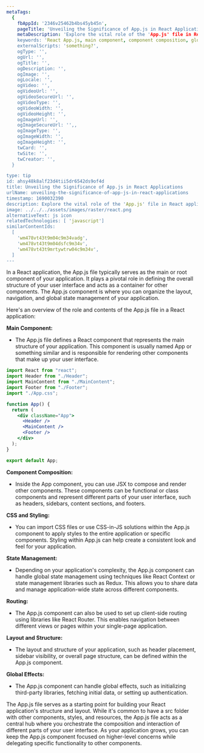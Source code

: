 ```yaml
---
metaTags:
  {
    fbAppId: '2346v25462b4bs45yb45n',
    pageTitle: 'Unveiling the Significance of App.js in React Applications',
    metaDescription: 'Explore the vital role of the 'App.js' file in React applications. Learn how this central component defines the overall structure, layout, and composition of your user interface. Discover how 'App.js' handles component composition, styling, state management, routing, and global effects, making it a pivotal part of your React development.',
    keywords: 'React App.js, main component, component composition, global state management, routing, user interface structure, web development, React applications, component hierarchy.',
    externalScripts: 'something?',
    ogType: '',
    ogUrl: '',
    ogTitle: '',
    ogDescription: '',
    ogImage: '',
    ogLocale: '',
    ogVideo: '',
    ogVideoUrl: '',
    ogVideoSecureUrl: '',
    ogVideoType: '',
    ogVideoWidth: '',
    ogVideoHeight: '',
    ogImageUrl: '',
    ogImageSecureUrl: '',,
    ogImageType: '',
    ogImageWidth: '',
    ogImageHeight: '',
    twCard: '',
    twSite: '',
    twCreator: '',
  }

type: tip
id: ahsy48k8alf23d4tii5dr6542ds9of4d
title: Unveiling the Significance of App.js in React Applications
urlName: unveiling-the-significance-of-app-js-in-react-applications
timestamp: 1690032390
description: Explore the vital role of the 'App.js' file in React applications. Learn how this central component defines the overall structure, layout, and composition of your user interface. Discover how 'App.js' handles component composition, styling, state management, routing, and global effects, making it a pivotal part of your React development.
image: ../../../assets/images/raster/react.png
alternativeText: js icon
relatedTechnologies: [ 'javascript']
similarContentIds:
  [
    'wm478vt43t9m04c9m34vadg',
    'wm478vt43t9m04dsfc9m34v',
    'wm478vt43t9mrtywtrw04c9m34v',
  ]
---
```


In a React application, the App.js file typically serves as the main or root component of your application. It plays a pivotal role in defining the overall structure of your user interface and acts as a container for other components. The App.js component is where you can organize the layout, navigation, and global state management of your application.

Here's an overview of the role and contents of the App.js file in a React application:

<b>Main Component:</b>

- The App.js file defines a React component that represents the main structure of your application. This component is usually named App or something similar and is responsible for rendering other components that make up your user interface.

```jsx
import React from "react";
import Header from "./Header";
import MainContent from "./MainContent";
import Footer from "./Footer";
import "./App.css";

function App() {
  return (
    <div className="App">
      <Header />
      <MainContent />
      <Footer />
    </div>
  );
}

export default App;
```

<b>Component Composition: </b>

- Inside the App component, you can use JSX to compose and render other components. These components can be functional or class components and represent different parts of your user interface, such as headers, sidebars, content sections, and footers.

<b>CSS and Styling: </b>

- You can import CSS files or use CSS-in-JS solutions within the App.js component to apply styles to the entire application or specific components. Styling within App.js can help create a consistent look and feel for your application.

<b>State Management: </b>

- Depending on your application's complexity, the App.js component can handle global state management using techniques like React Context or state management libraries such as Redux. This allows you to share data and manage application-wide state across different components.

<b>Routing:</b>

- The App.js component can also be used to set up client-side routing using libraries like React Router. This enables navigation between different views or pages within your single-page application.

<b>Layout and Structure: </b>

- The layout and structure of your application, such as header placement, sidebar visibility, or overall page structure, can be defined within the App.js component.

<b>Global Effects:</b>

- The App.js component can handle global effects, such as initializing third-party libraries, fetching initial data, or setting up authentication.

The App.js file serves as a starting point for building your React application's structure and layout. While it's common to have a src folder with other components, styles, and resources, the App.js file acts as a central hub where you orchestrate the composition and interaction of different parts of your user interface. As your application grows, you can keep the App.js component focused on higher-level concerns while delegating specific functionality to other components.

